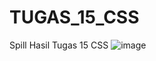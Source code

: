 # TUGAS_15_CSS
Spill Hasil Tugas 15 CSS
![image](https://user-images.githubusercontent.com/89910124/207075014-1ae670cc-e831-4d07-b5cb-edb82d728046.png)
